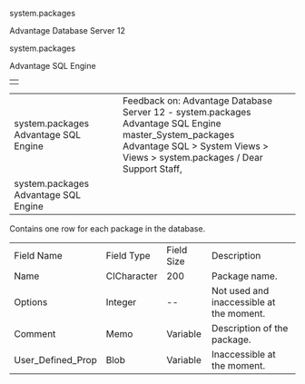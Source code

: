 system.packages




Advantage Database Server 12  

system.packages

Advantage SQL Engine

|  |
| --- |
|  |

|  |  |  |  |  |
| --- | --- | --- | --- | --- |
| system.packages  Advantage SQL Engine |  |  | Feedback on: Advantage Database Server 12 - system.packages Advantage SQL Engine master\_System\_packages Advantage SQL > System Views > Views > system.packages / Dear Support Staff, |  |
| system.packages  Advantage SQL Engine |  |  |  |  |

Contains one row for each package in the database.

|  |  |  |  |
| --- | --- | --- | --- |
| Field Name | Field Type | Field Size | Description |
| Name | CICharacter | 200 | Package name. |
| Options | Integer | -- | Not used and inaccessible at the moment. |
| Comment | Memo | Variable | Description of the package. |
| User\_Defined\_Prop | Blob | Variable | Inaccessible at the moment. |